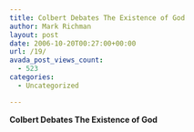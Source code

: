 ```yaml
---
title: Colbert Debates The Existence of God
author: Mark Richman
layout: post
date: 2006-10-20T00:27:00+00:00
url: /19/
avada_post_views_count:
  - 523
categories:
  - Uncategorized

---
```

**Colbert Debates The Existence of God**